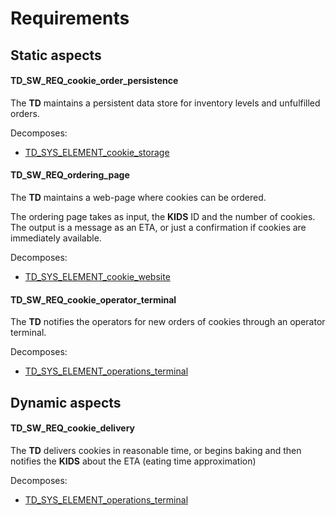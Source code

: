 # Requirements

## Static aspects

#### TD_SW_REQ_cookie_order_persistence

The **TD** maintains a persistent data store for inventory levels and unfulfilled orders.

Decomposes:

- [TD_SYS_ELEMENT_cookie_storage](#TD_SYS_ARCH_cookie_storage)

#### TD_SW_REQ_ordering_page

The **TD** maintains a web-page where cookies can be ordered.

The ordering page takes as input, the **KIDS** ID and the number of cookies.
The output is a message as an ETA, or just a confirmation if cookies are immediately available.

Decomposes:

- [TD_SYS_ELEMENT_cookie_website](#TD_sys_arch_cookie_website)

#### TD_SW_REQ_cookie_operator_terminal

The **TD** notifies the operators for new orders of cookies through an operator terminal.

Decomposes:

- [TD_SYS_ELEMENT_operations_terminal](#TD_SYS_ELEMENT_operations_terminal)

## Dynamic aspects

#### TD_SW_REQ_cookie_delivery

The **TD** delivers cookies in reasonable time, or begins baking and then notifies the **KIDS** about the ETA (eating time approximation)

Decomposes:

- [TD_SYS_ELEMENT_operations_terminal](#TD_sys_element_operations_terminal)
